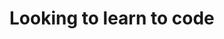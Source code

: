 # Looking to learn to code
<!--
**corbulettuce/corbulettuce** is a ✨ _special_ ✨ repository because its `README.md` (this file) appears on your GitHub profile.

I am looking to learn to code.

